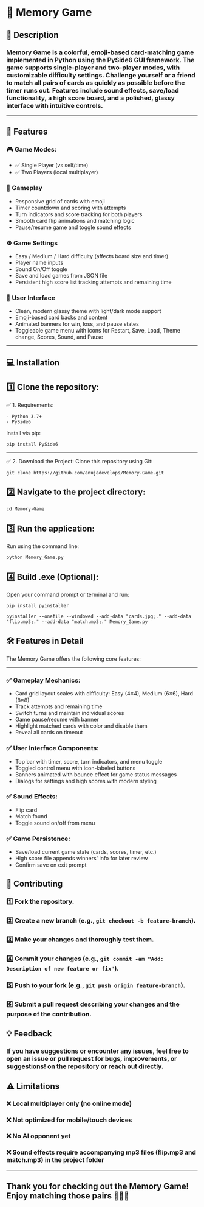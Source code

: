 # 🧠 Memory Game

## 📜 Description
### Memory Game is a colorful, emoji-based card-matching game implemented in Python using the PySide6 GUI framework. The game supports single-player and two-player modes, with customizable difficulty settings. Challenge yourself or a friend to match all pairs of cards as quickly as possible before the timer runs out. Features include sound effects, save/load functionality, a high score board, and a polished, glassy interface with intuitive controls.

---

## 🚀 Features
### 🎮 Game Modes:
- ✅ Single Player (vs self/time)
- ✅ Two Players (local multiplayer)
  
### 🎯 Gameplay
- Responsive grid of cards with emoji
- Timer countdown and scoring with attempts
- Turn indicators and score tracking for both players
- Smooth card flip animations and matching logic
- Pause/resume game and toggle sound effects

### ⚙️ Game Settings
- Easy / Medium / Hard difficulty (affects board size and timer)
- Player name inputs
- Sound On/Off toggle
- Save and load games from JSON file
- Persistent high score list tracking attempts and remaining time

### 🌈 User Interface
- Clean, modern glassy theme with light/dark mode support
- Emoji-based card backs and content
- Animated banners for win, loss, and pause states
- Toggleable game menu with icons for Restart, Save, Load, Theme change, Scores, Sound, and Pause

---

## 💻 Installation
## 1️⃣ Clone the repository:
✅ 1. Requirements:
```
- Python 3.7+
- PySide6
```
Install via pip:
```
pip install PySide6
```
---

✅ 2. Download the Project:
Clone this repository using Git:
```
git clone https://github.com/anujadevelops/Memory-Game.git
```
## 2️⃣ Navigate to the project directory:
```
cd Memory-Game
```
## 3️⃣ Run the application:
Run using the command line:
```
python Memory_Game.py
```
## 4️⃣ Build .exe (Optional):
Open your command prompt or terminal and run:
```
pip install pyinstaller
```
```
pyinstaller --onefile --windowed --add-data "cards.jpg;." --add-data "flip.mp3;." --add-data "match.mp3;." Memory_Game.py
```

## 🛠️ Features in Detail
The Memory Game offers the following core features:

---
### ✅ Gameplay Mechanics:
- Card grid layout scales with difficulty: Easy (4×4), Medium (6×6), Hard (8×8)
- Track attempts and remaining time
- Switch turns and maintain individual scores
- Game pause/resume with banner
- Highlight matched cards with color and disable them
- Reveal all cards on timeout

### ✅ User Interface Components:
- Top bar with timer, score, turn indicators, and menu toggle
- Toggled control menu with icon-labeled buttons
- Banners animated with bounce effect for game status messages
- Dialogs for settings and high scores with modern styling
  
### ✅ Sound Effects:
- Flip card
- Match found
- Toggle sound on/off from menu

### ✅ Game Persistence:
- Save/load current game state (cards, scores, timer, etc.)
- High score file appends winners' info for later review
- Confirm save on exit prompt

## 🤝 Contributing
### 1️⃣ Fork the repository.
### 2️⃣ Create a new branch (e.g., `git checkout -b feature-branch`).
### 3️⃣ Make your changes and thoroughly test them.
### 4️⃣ Commit your changes (e.g., `git commit -am "Add: Description of new feature or fix"`).
### 5️⃣ Push to your fork (e.g., `git push origin feature-branch`).
### 6️⃣ Submit a pull request describing your changes and the purpose of the contribution.

## 💡 Feedback
### If you have suggestions or encounter any issues, feel free to open an issue or pull request for bugs, improvements, or suggestions! on the repository or reach out directly.

## ⚠️ Limitations
### ❌ Local multiplayer only (no online mode)
### ❌ Not optimized for mobile/touch devices
### ❌ No AI opponent yet
### ❌ Sound effects require accompanying mp3 files (flip.mp3 and match.mp3) in the project folder

---
## Thank you for checking out the Memory Game! Enjoy matching those pairs 🧠🎴🎉
